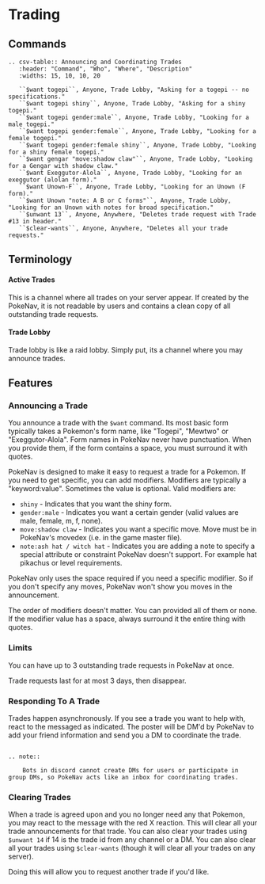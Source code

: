 # Trading

## Commands

```eval_rst
.. csv-table:: Announcing and Coordinating Trades
   :header: "Command", "Who", "Where", "Description"
   :widths: 15, 10, 10, 20

   ``$want togepi``, Anyone, Trade Lobby, "Asking for a togepi -- no specifications."
   ``$want togepi shiny``, Anyone, Trade Lobby, "Asking for a shiny togepi."
   ``$want togepi gender:male``, Anyone, Trade Lobby, "Looking for a male togepi."
   ``$want togepi gender:female``, Anyone, Trade Lobby, "Looking for a female togepi."
   ``$want togepi gender:female shiny``, Anyone, Trade Lobby, "Looking for a shiny female togepi."
   ``$want gengar "move:shadow claw"``, Anyone, Trade Lobby, "Looking for a Gengar with shadow claw."
   ``$want Exeggutor-Alola``, Anyone, Trade Lobby, "Looking for an exeggutor (alolan form)."
   ``$want Unown-F``, Anyone, Trade Lobby, "Looking for an Unown (F form)."
   ``$want Unown "note: A B or C forms"``, Anyone, Trade Lobby, "Looking for an Unown with notes for broad specification."
   ``$unwant 13``, Anyone, Anywhere, "Deletes trade request with Trade #13 in header."
   ``$clear-wants``, Anyone, Anywhere, "Deletes all your trade requests."
```

## Terminology

#### Active Trades

This is a channel where all trades on your server appear. If created by the PokeNav, it is not readable by users and contains a clean copy of all outstanding trade requests.

#### Trade Lobby

Trade lobby is like a raid lobby. Simply put, its a channel where you may announce trades. 

## Features

### Announcing a Trade

You announce a trade with the `$want` command. Its most basic form typically takes a Pokemon's form name, like "Togepi", "Mewtwo" or "Exeggutor-Alola". Form names in PokeNav never have punctuation. When you provide them, if the form contains a space, you must surround it with quotes.

PokeNav is designed to make it easy to request a trade for a Pokemon. If you need to get specific, you can add modifiers. Modifiers are typically a "keyword:value". Sometimes the value is optional. Valid modifiers are:

* `shiny` - Indicates that you want the shiny form.
* `gender:male` - Indicates you want a certain gender (valid values are male, female, m, f, none).
* `move:shadow claw` - Indicates you want a specific move. Move must be in PokeNav's movedex (i.e. in the game master file).
* `note:ash hat / witch hat` - Indicates you are adding a note to specify a special attribute or constraint PokeNav doesn't support. For example hat pikachus or level requirements.

PokeNav only uses the space required if you need a specific modifier. So if you don't specify any moves, PokeNav won't show you moves in the announcement.

The order of modifiers doesn't matter. You can provided all of them or none. If the modifier value has a space, always surround it the entire thing with quotes.

### Limits

You can have up to 3 outstanding trade requests in PokeNav at once.

Trade requests last for at most 3 days, then disappear.

### Responding To A Trade

Trades happen asynchronously. If you see a trade you want to help with, react to the messaged as indicated. The poster will be DM'd by PokeNav to add your friend information and send you a DM to coordinate the trade. 

```eval_rst

.. note::
    
    Bots in discord cannot create DMs for users or participate in group DMs, so PokeNav acts like an inbox for coordinating trades.
```

### Clearing Trades 

When a trade is agreed upon and you no longer need any that Pokemon, you may react to the message with the red X reaction. This will clear all your trade announcements for that trade. You can also clear your trades using `$unwant 14` if 14 is the trade id from any channel or a DM. You can also clear all your trades using `$clear-wants` (though it will clear all your trades on any server). 

Doing this will allow you to request another trade if you'd like.
